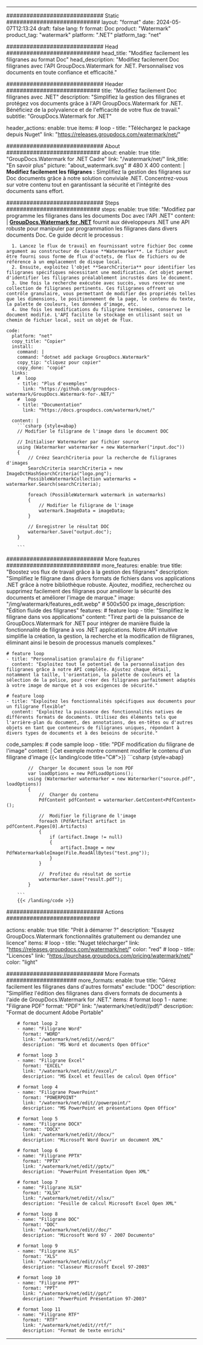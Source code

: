 
---
############################# Static ############################
layout: "format"
date:  2024-05-07T12:13:24
draft: false
lang: fr
format: Doc
product: "Watermark"
product_tag: "watermark"
platform: ".NET"
platform_tag: "net"

############################# Head ############################
head_title: "Modifiez facilement les filigranes au format Doc"
head_description: "Modifiez facilement Doc filigranes avec l'API GroupDocs.Watermark for .NET. Personnalisez vos documents en toute confiance et efficacité."

############################# Header ############################
title: "Modifiez facilement Doc filigranes avec .NET" 
description: "Simplifiez la gestion des filigranes et protégez vos documents grâce à l'API GroupDocs.Watermark for .NET. Bénéficiez de la polyvalence et de l'efficacité de votre flux de travail."
subtitle: "GroupDocs.Watermark for .NET" 

header_actions:
  enable: true
  items:
    #  loop
    - title: "Téléchargez le package depuis Nuget"
      link: "https://releases.groupdocs.com/watermark/net/"
      
############################# About ############################
about:
    enable: true
    title: "GroupDocs.Watermark for .NET Cadre"
    link: "/watermark/net/"
    link_title: "En savoir plus"
    picture: "about_watermark.svg" # 480 X 400
    content: |
       **Modifiez facilement les filigranes :** Simplifiez la gestion des filigranes sur Doc documents grâce à notre solution conviviale .NET. Concentrez-vous sur votre contenu tout en garantissant la sécurité et l'intégrité des documents sans effort.

############################# Steps ############################
steps:
    enable: true
    title: "Modifiez par programme les filigranes dans les documents Doc avec l'API .NET"
    content: |
      **[GroupDocs.Watermark for .NET](https://products.groupdocs.com/watermark/net/)** fournit aux développeurs .NET une API robuste pour manipuler par programmation les filigranes dans divers documents Doc. Ce guide décrit le processus :
      
      1. Lancez le flux de travail en fournissant votre fichier Doc comme argument au constructeur de classe **Watermarker**. Le fichier peut être fourni sous forme de flux d'octets, de flux de fichiers ou de référence à un emplacement de disque local.
      2. Ensuite, exploitez l'objet **SearchCriteria** pour identifier les filigranes spécifiques nécessitant une modification. Cet objet permet d'identifier les filigranes préalablement incrustés dans le document.
      3. Une fois la recherche exécutée avec succès, vous recevrez une collection de filigranes pertinents. Ces filigranes offrent un contrôle granulaire, vous permettant de modifier des propriétés telles que les dimensions, le positionnement de la page, le contenu du texte, la palette de couleurs, les données d'image, etc.
      4. Une fois les modifications du filigrane terminées, conservez le document modifié. L'API facilite le stockage en utilisant soit un chemin de fichier local, soit un objet de flux.
   
    code:
      platform: "net"
      copy_title: "Copier"
      install:
        command: |
        command: "dotnet add package GroupDocs.Watermark"
        copy_tip: "cliquez pour copier"
        copy_done: "copié"
      links:
        #  loop
        - title: "Plus d'exemples"
          link: "https://github.com/groupdocs-watermark/GroupDocs.Watermark-for-.NET/"
        #  loop
        - title: "Documentation"
          link: "https://docs.groupdocs.com/watermark/net/"
          
      content: |
        ```csharp {style=abap}
        // Modifier le filigrane de l'image dans le document DOC

        // Initialiser Watermarker par fichier source
        using (Watermarker watermarker = new Watermarker("input.doc"))
        {
            // Créez SearchCriteria pour la recherche de filigranes d'images
            SearchCriteria searchCriteria = new ImageDctHashSearchCriteria("logo.png");
            PossibleWatermarkCollection watermarks = watermarker.Search(searchCriteria);

            foreach (PossibleWatermark watermark in watermarks)
            {
                // Modifier le filigrane de l'image
                watermark.ImageData = imageData;
            }

            // Enregistrer le résultat DOC
            watermarker.Save("output.doc");
        }
        
        ```     

############################# More features ############################
more_features:
  enable: true
  title: "Boostez vos flux de travail grâce à la gestion des filigranes"
  description: "Simplifiez le filigrane dans divers formats de fichiers dans vos applications .NET grâce à notre bibliothèque robuste. Ajoutez, modifiez, recherchez ou supprimez facilement des filigranes pour améliorer la sécurité des documents et améliorer l'image de marque."
  image: "/img/watermark/features_edit.webp" # 500x500 px
  image_description: "Édition fluide des filigranes"
  features:
    # feature loop
    - title: "Simplifiez le filigrane dans vos applications"
      content: "Tirez parti de la puissance de GroupDocs.Watermark for .NET pour intégrer de manière fluide la fonctionnalité de filigrane à vos .NET applications. Notre API intuitive simplifie la création, la gestion, la recherche et la modification de filigranes, éliminant ainsi le besoin de processus manuels complexes."

    # feature loop
    - title: "Personnalisation granulaire du filigrane"
      content: "Exploitez tout le potentiel de la personnalisation des filigranes grâce à notre API complète. Ajustez chaque détail, notamment la taille, l'orientation, la palette de couleurs et la sélection de la police, pour créer des filigranes parfaitement adaptés à votre image de marque et à vos exigences de sécurité."

    # feature loop
    - title: "Exploitez les fonctionnalités spécifiques aux documents pour un filigrane flexible"
      content: "Exploitez la puissance des fonctionnalités natives de différents formats de documents. Utilisez des éléments tels que l'arrière-plan du document, des annotations, des en-têtes ou d'autres objets en tant que conteneurs de filigranes uniques, répondant à divers types de documents et à des besoins de sécurité."
      
  code_samples:
    # code sample loop
    - title: "PDF modification du filigrane de l'image"
      content: |
        Cet exemple montre comment modifier le contenu d'un filigrane d'image
        {{< landing/code title="C#">}}
        ```csharp {style=abap}
        
            //  Charger le document sous le nom PDF
            var loadOptions = new PdfLoadOptions();
            using (Watermarker watermarker = new Watermarker("source.pdf", loadOptions))
            {
                //  Charger du contenu
                PdfContent pdfContent = watermarker.GetContent<PdfContent>();

                //  Modifier le filigrane de l'image
                foreach (PdfArtifact artifact in pdfContent.Pages[0].Artifacts)
                {
                    if (artifact.Image != null)
                    {
                        artifact.Image = new PdfWatermarkableImage(File.ReadAllBytes("test.png"));
                    }
                }

                //  Profitez du résultat de sortie
                watermarker.save("result.pdf");
            }

        ```
        {{< /landing/code >}}


############################# Actions ############################

actions:
  enable: true
  title: "Prêt à démarrer ?"
  description: "Essayez GroupDocs.Watermark fonctionnalités gratuitement ou demandez une licence"
  items:
    #  loop
    - title: "Nuget télécharger"
      link: "https://releases.groupdocs.com/watermark/net/"
      color: "red"
        #  loop
    - title: "Licences"
      link: "https://purchase.groupdocs.com/pricing/watermark/net/"
      color: "light"


############################# More Formats #####################
more_formats:
    enable: true
    title: "Gérez facilement les filigranes dans d'autres formats"
    exclude: "DOC"
    description: "Simplifiez l'édition des filigranes dans divers formats de documents à l'aide de GroupDocs.Watermark for .NET."
    items: 
        # format loop 1
        - name: "Filigrane PDF"
          format: "PDF"
          link: "/watermark/net/edit//pdf/"
          description: "Format de document Adobe Portable"

        # format loop 2
        - name: "Filigrane Word"
          format: "WORD"
          link: "/watermark/net/edit//word/"
          description: "MS Word et documents Open Office"
          
        # format loop 3
        - name: "Filigrane Excel"
          format: "EXCEL"
          link: "/watermark/net/edit//excel/"
          description: "MS Excel et feuilles de calcul Open Office"

        # format loop 4
        - name: "Filigrane PowerPoint"
          format: "POWERPOINT"
          link: "/watermark/net/edit//powerpoint/"
          description: "MS PowerPoint et présentations Open Office"

        # format loop 5
        - name: "Filigrane DOCX"
          format: "DOCX"
          link: "/watermark/net/edit//docx/"
          description: "Microsoft Word Ouvrir un document XML"
          
        # format loop 6
        - name: "Filigrane PPTX"
          format: "PPTX"
          link: "/watermark/net/edit//pptx/"
          description: "PowerPoint Présentation Open XML"
          
        # format loop 7
        - name: "Filigrane XLSX"
          format: "XLSX"
          link: "/watermark/net/edit//xlsx/"
          description: "Feuille de calcul Microsoft Excel Open XML"

        # format loop 8
        - name: "Filigrane DOC"
          format: "DOC"
          link: "/watermark/net/edit//doc/"
          description: "Microsoft Word 97 - 2007 Documento"

        # format loop 9
        - name: "Filigrane XLS"
          format: "XLS"
          link: "/watermark/net/edit//xls/"
          description: "Classeur Microsoft Excel 97-2003"

        # format loop 10
        - name: "Filigrane PPT"
          format: "PPT"
          link: "/watermark/net/edit//ppt/"
          description: "PowerPoint Présentation 97-2003"

        # format loop 11
        - name: "Filigrane RTF"
          format: "RTF"
          link: "/watermark/net/edit//rtf/"
          description: "Format de texte enrichi"

---
